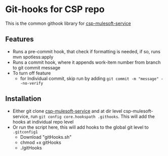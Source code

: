 # Git-hooks for CSP repo
This is the common githook library for [csp-mulesoft-service](https://github.com/mulesoft/csp-mulesoft-service)

## Features

- Runs a pre-commit hook, that check if formatting is needed, if so, runs mvn spotless:apply
- Runs a commit hook, where it appends work-item number from branch to git commit message
- To turn off feature
  - for Individual commit, skip run by adding `git commit -m "message" --no-verify`

## Installation
- Either git clone [csp-mulesoft-service](https://github.com/mulesoft/csp-mulesoft-service) and at dir
  level csp-mulesoft-service, run `git config core.hookspath .githooks`.
  This will add the hooks at individual repo level
- Or run the script here, this will add hooks to the global git level to `.gitconfig1`
     - Download "gitHooks.sh"
     - chmod +x gitHooks
     - ./gitHooks


